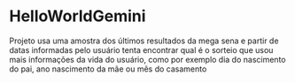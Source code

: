 # HelloWorldGemini
Projeto usa uma amostra dos últimos resultados da mega sena e partir de datas informadas pelo usuário tenta encontrar qual é o sorteio que usou mais informações da vida do usuário, como por exemplo dia do nascimento do pai, ano nascimento da mãe ou mês do casamento
